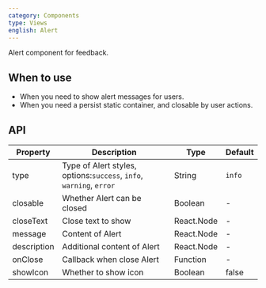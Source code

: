 ```yaml
---
category: Components
type: Views
english: Alert
---
```


Alert component for feedback.

## When to use

- When you need to show alert messages for users.
- When you need a persist static container, and closable by user actions.

## API

| Property   | Description                                               | Type       | Default |
|----------- |---------------------------------------------------------  | ---------- |-------|
| type       | Type of Alert styles, options:`success`, `info`, `warning`, `error` | String | `info` |
| closable   | Whether Alert can be closed | Boolean | - |
| closeText  | Close text to show | React.Node | - |
| message    | Content of Alert | React.Node | - |
| description | Additional content of Alert | React.Node | - |
| onClose    | Callback when close Alert | Function | - |
| showIcon   | Whether to show icon | Boolean | false |
